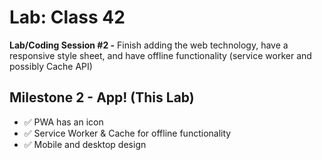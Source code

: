 # Lab: Class 42

__Lab/Coding Session #2 -__ Finish adding the web technology, have a responsive style sheet, and have offline functionality (service worker and possibly Cache API)

## Milestone 2 - App!  (This Lab)

- ✅ PWA has an icon
- ✅ Service Worker & Cache for offline functionality
- ✅ Mobile and desktop design


<!-- # Lab: Class 41

Over the next 2 lab coding sessions, you will create your first Progressive Web App. What it does and how it looks is up to you. This is an opportunity to play around with whats possible with web technologies and to get a feel for how you can get into the various device features.

This is a 2-session assignment, after which you will live-demo your mobile app to the class (at the start of class 43)

## Lab/Coding Session #1

- ✅ Create an installable PWA,
- ✅ use one additional web technology (camera)

### Requirements

- ✅ Use at least 1 "native" device feature (Contacts, Camera, GPS, etc)
- ❓ High Fidelity Styling and UX
  - Good starting points:
    - Pico CSS
    - Jiffies CSS
- ✅ Installable on mobile or web
- ⬆️ Works offline

### Milestone 1 - MVP (This Lab)

- ✅ PWA Installable
- ✅ Accesses a device feature (camera)
- ✅ Responsive layout -->
